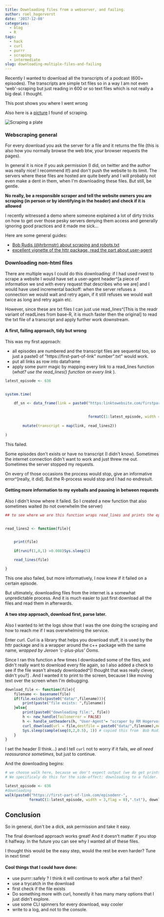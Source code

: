 ```yaml
---
title: Downloading files from a webserver, and failing.
author: roel_hogervorst
date: '2017-12-08'
categories:
  - blog
  - R
tags:
  - hack
  - curl
  - purrr
  - scraping
  - intermediate
slug: downloading-multiple-files-and-failing
---
```


Recently I wanted to download all the transcripts of a podcast (600+ episodes). 
The transcripts are simple txt files so in a way
I am  not even 'web'-scraping but just reading in 600 or so text files which is 
not really a big deal. I thought. 

This post shows you where I went wrong

Also here is a [picture](https://www.flickr.com/photos/32123311@N00/502155430 "source: flickr, cc-by 2.0 jbloom") I found of scraping. 

![Scraping a plate ](/img/scraping_a_plate.jpg)


### Webscraping general 
For every download you ask the server for a file and it returns the file (this is also how you normally browse the web btw, your browser requests the pages).

In general it is nice if you ask permission (I did, on twitter and the author was really nice! I recommend it!) and don't 
push the website to its limit. The  servers where these files are hosted are quite beefy and I will 
probably not even make a dent in them, when I'm downloading these files. But still, be gentle. 

**No really, be a responsible scraper and tell the website owners you are scraping (in person or by identifying in the header) and check if it is allowed**

I recently witnessed a demo where someone explained a lot of dirty tricks on how to get over those pesky servers denying them access and generally ignoring good practices and it made me sick...  

Here are some general guides:

- [Bob Rudis (@hrbrmstr) about scraping and robots.txt](https://rud.is/b/2017/07/28/analyzing-wait-delay-settings-in-common-crawl-robots-txt-data-with-r/)
- [excellent vignette of the httr package, read the part about user-agent](https://cran.r-project.org/web/packages/httr/vignettes/api-packages.html)

### Downloading non-html files
There are multiple ways I could do this downloading:
if I had used rvest to scrape a website I would have set a user-agent
header^[a piece of information we snd with every request that describes who we are]
and I would have used incremental backoff: when the server refuses a connection
we would wait and retry again, if it still refuses we would wait twice as long
and retry again etc.


However, since these are txt files I can just use read_lines^[This is the readr variant of readLines from base-R, it is much faster then the original]
to read the txt file of a transcript and apply further work downstream. 


#### A first, failing approach, tidy but wrong
This was my first approach:

- all episodes are numbered and the transcript files are sequental too, so just a paste0 of "https://first-part-of-link" number".txt" would work.
- put all links as row into dataframe
- apply some purrr magic by mapping every link to a read_lines function (*what? use the read_lines() function on every link* ).


```r
latest_episode <- 636
 

system.time(
 
    df_sn <- data_frame(link = paste0("https:linktowebsite.com/firstpart-",
 

                                      formatC(1:latest_episode, width = 3,flag = 0),".txt")) %>%
 
        mutate(transcript = map(link, read_lines2))
 
)
```

This failed.

Some episodes don't exists or have no transcript (I didn't know). Sometimes the internet connection didn't want to work and just threw me out. Sometimes the server stopped my requests. 

On every of those occasions the process would stop, give an informative error^[really, it did]. But the R-process would stop and I had no endresult.

#### Getting more information to my eyeballs and pausing in between requests

Also I didn't know where it failed. So I created a new function that also sometimes waited (to not overwhelm the server)

```r
## to see where we are this function wraps read_lines and prints the episodenumber
 

read_lines2 <- function(file){
 

    print(file)
 
    if(runif(1,0,1) >0.008)Sys.sleep(5)

    read_lines(file)

}
```

This one also failed, but more informatively, I now knew if it failed on a certain episode.

But ultimately, downloading files from the internet is a somewhat unpredictable process. And it is much easier to just first download all the files and read them in afterwards.

#### A two step approach, download first, parse later.

Also I wanted to let the logs show that I was the one doing the scraping and how to reach me if I was overwhelming the service. 

Enter curl. 
Curl is a library that helps you download stuff, it is used by the httr package and is a wrapper around the c++ package with the same name, *wrapped by Jeroen 'c-plus-plus' Ooms*. 

Since I ran this function a few times I downloaded some of the files, and didn't really want to download every file again, so I also added a check to see if the file wasn't already downloaded^[I thought that was really clever, didn't you?] . And I wanted it to print to the screen, because I like moving text over the screen when I'm debugging.

```r
download_file <- function(file){
    filename <- basename(file)
    if(file.exists(paste0("data/",filename))){
        print(paste("file exists: ",filename))
    }else{
        print(paste0("downloading file:", file))
        h <- new_handle(failonerror = FALSE)
        h <- handle_setheaders(h, "User-Agent"= "scraper by RM Hogervorst, @rmhoge, gh: rmhogervorst")
        curl_download(url = file,destfile = paste0("data/",filename),mode = "wb", handle = h)
        Sys.sleep(sample(seq(0,2,0.5), 1)) # copied this from  Bob Rudis(@hrbrmstr)
    }
}
```

I set the header (I think...) and I tell `curl` not to worry if it fails, *we all need reassurance sometimes*, but just to continue. 

And the downloading begins:

```r
# we choose walk here, because we don't expect output (we do get prints)
# We specificaly do this for the side-effect: downloading to a folder.

latest_episode <- 636
#downloading
walk(paste0("https://first-part-of-link.com/episodenr-",
           formatC(1:latest_episode, width = 3,flag = 0),".txt"), download_file)
```

## Conclusion

So in general, don't be a dick, ask permission and take it easy. 

The final download approach works great! And it doesn't matter if you stop it halfway. In the future you can see why I wanted all of these files. 

I thought this would be the easy step, would the rest be even harder? Tune in next time!


#### Cool things that I could have done:

- use purrr::safely ? I think it will continue to work after a fail then?
- use a trycatch in the download
- first check if the file exists
- Do something more with curl, honestly it has many many options that I just didn't explore. 
- use some CLI spinners for every download, way cooler
- write to a log, and not to the console.


